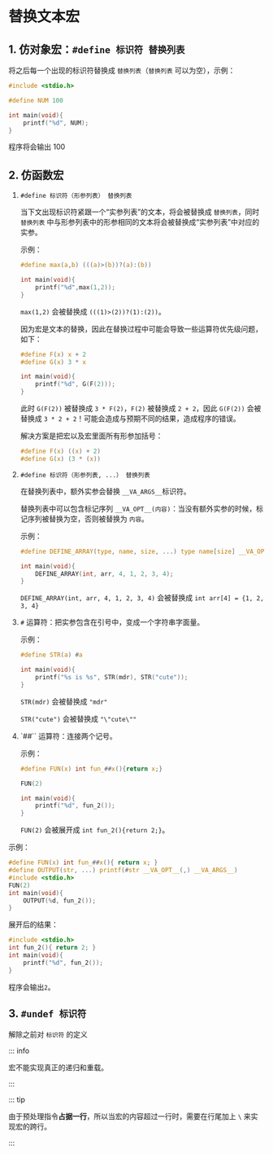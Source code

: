 # 替换文本宏

## 1. 仿对象宏：`#define 标识符 替换列表`

将之后每一个出现的标识符替换成 `替换列表`（`替换列表` 可以为空），示例：

```c
#include <stdio.h>

#define NUM 100

int main(void){
    printf("%d", NUM);
}
```

程序将会输出 100

## 2. 仿函数宏

1. `#define 标识符（形参列表） 替换列表`

   当下文出现标识符紧跟一个“实参列表”的文本，将会被替换成 `替换列表`，同时 `替换列表` 中与形参列表中的形参相同的文本将会被替换成“实参列表”中对应的实参。

   示例：

   ```c
   #define max(a,b) (((a)>(b))?(a):(b))

   int main(void){
       printf("%d",max(1,2));
   }
   ```

   `max(1,2)` 会被替换成 `(((1)>(2))?(1):(2))`。

   因为宏是文本的替换，因此在替换过程中可能会导致一些运算符优先级问题，如下：

   ```c
   #define F(x) x + 2
   #define G(x) 3 * x

   int main(void){
       printf("%d", G(F(2)));
   }
   ```

   此时 `G(F(2))` 被替换成 `3 * F(2)`，`F(2)` 被替换成 `2 + 2`，因此 `G(F(2))` 会被替换成 `3 * 2 + 2`！可能会造成与预期不同的结果，造成程序的错误。

   解决方案是把宏以及宏里面所有形参加括号：

   ```c
   #define F(x) ((x) + 2)
   #define G(x) (3 * (x))
   ```

2. `#define 标识符（形参列表, ...） 替换列表`

   在替换列表中，额外实参会替换 `__VA_ARGS__`标识符。

   替换列表中可以包含标记序列 `__VA_OPT__(内容)`：当没有额外实参的时候，标记序列被替换为空，否则被替换为 `内容`。

   示例：

   ```c
   #define DEFINE_ARRAY(type, name, size, ...) type name[size] __VA_OPT__(= { __VA_ARGS__ })

   int main(void){
       DEFINE_ARRAY(int, arr, 4, 1, 2, 3, 4);
   }
   ```

   `DEFINE_ARRAY(int, arr, 4, 1, 2, 3, 4)` 会被替换成 `int arr[4] = {1, 2, 3, 4}`

3. `#` 运算符：把实参包含在引号中，变成一个字符串字面量。

   示例：

   ```c
   #define STR(a) #a

   int main(void){
       printf("%s is %s", STR(mdr), STR("cute"));
   }
   ```

   `STR(mdr)` 会被替换成 `"mdr"`

   `STR("cute")` 会被替换成 `"\"cute\""`

4. `##`` 运算符：连接两个记号。

   示例：

   ```c
   #define FUN(x) int fun_##x(){return x;}

   FUN(2)

   int main(void){
       printf("%d", fun_2());
   }
   ```

   `FUN(2)` 会被展开成 `int fun_2(){return 2;}`。

示例：

```c
#define FUN(x) int fun_##x(){ return x; }
#define OUTPUT(str, ...) printf(#str __VA_OPT__(,) __VA_ARGS__)
#include <stdio.h>
FUN(2)
int main(void){
    OUTPUT(%d, fun_2());
}
```

展开后的结果：

```c
#include <stdio.h>
int fun_2(){ return 2; }
int main(void){
    printf("%d", fun_2());
}
```

程序会输出`2`。

## 3. `#undef 标识符`

解除之前对 `标识符` 的定义

::: info

宏不能实现真正的递归和重载。

:::

::: tip

由于预处理指令**占据一行**，所以当宏的内容超过一行时，需要在行尾加上 `\` 来实现宏的跨行。

:::
